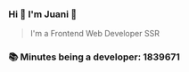 ### Hi 👋 I&#39;m Juani 🦁

> I&#39;m a Frontend Web Developer SSR

### 📚 Minutes being a developer: 1839671
